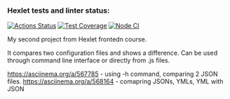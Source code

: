 ### Hexlet tests and linter status:
[![Actions Status](https://github.com/Zhostt/frontend-project-46/workflows/hexlet-check/badge.svg)](https://github.com/Zhostt/frontend-project-46/actions)
[![Test Coverage](https://api.codeclimate.com/v1/badges/460556e75870caa50f63/test_coverage)](https://codeclimate.com/github/Zhostt/frontend-project-46/test_coverage)
[![Node CI](https://github.com/Zhostt/frontend-project-46/actions/workflows/workflow.yml/badge.svg)](https://github.com/Zhostt/frontend-project-46/actions/workflows/workflow.yml)

My second project from Hexlet frontedn course.

It compares two configuration files and shows a difference.
Can be used through command line interface or directly from .js files.


https://asciinema.org/a/567785 - using -h command, comparing 2 JSON files. 
https://asciinema.org/a/568164 - comapring JSONs, YMLs, YML with JSON
